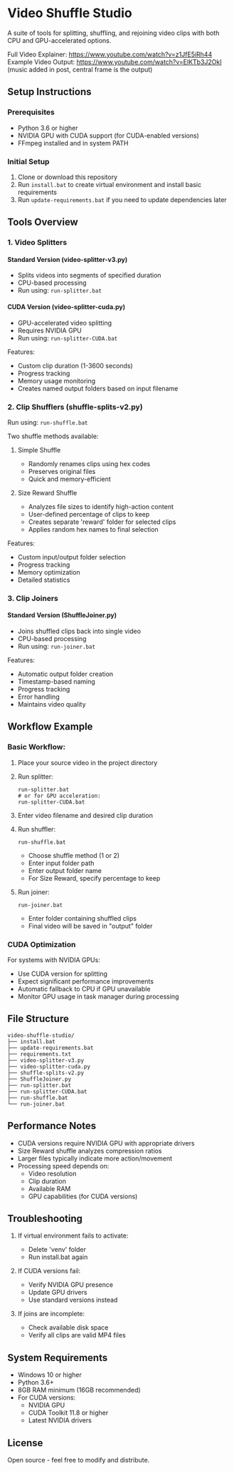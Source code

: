 # Video Shuffle Studio

A suite of tools for splitting, shuffling, and rejoining video clips with both CPU and GPU-accelerated options.

Full Video Explainer: https://www.youtube.com/watch?v=z1JfE5iRh44
Example Video Output: https://www.youtube.com/watch?v=ElKTb3J2OkI
(music added in post, central frame is the output)

## Setup Instructions

### Prerequisites
- Python 3.6 or higher
- NVIDIA GPU with CUDA support (for CUDA-enabled versions)
- FFmpeg installed and in system PATH

### Initial Setup
1. Clone or download this repository
2. Run `install.bat` to create virtual environment and install basic requirements
3. Run `update-requirements.bat` if you need to update dependencies later

## Tools Overview

### 1. Video Splitters

#### Standard Version (video-splitter-v3.py)
- Splits videos into segments of specified duration
- CPU-based processing
- Run using: `run-splitter.bat`

#### CUDA Version (video-splitter-cuda.py)
- GPU-accelerated video splitting
- Requires NVIDIA GPU
- Run using: `run-splitter-CUDA.bat`

Features:
- Custom clip duration (1-3600 seconds)
- Progress tracking
- Memory usage monitoring
- Creates named output folders based on input filename

### 2. Clip Shufflers (shuffle-splits-v2.py)

Run using: `run-shuffle.bat`

Two shuffle methods available:
1. Simple Shuffle
   - Randomly renames clips using hex codes
   - Preserves original files
   - Quick and memory-efficient

2. Size Reward Shuffle
   - Analyzes file sizes to identify high-action content
   - User-defined percentage of clips to keep
   - Creates separate 'reward' folder for selected clips
   - Applies random hex names to final selection

Features:
- Custom input/output folder selection
- Progress tracking
- Memory optimization
- Detailed statistics

### 3. Clip Joiners

#### Standard Version (ShuffleJoiner.py)
- Joins shuffled clips back into single video
- CPU-based processing
- Run using: `run-joiner.bat`

Features:
- Automatic output folder creation
- Timestamp-based naming
- Progress tracking
- Error handling
- Maintains video quality

## Workflow Example

### Basic Workflow:
1. Place your source video in the project directory
2. Run splitter:
   ```
   run-splitter.bat
   # or for GPU acceleration:
   run-splitter-CUDA.bat
   ```
3. Enter video filename and desired clip duration

4. Run shuffler:
   ```
   run-shuffle.bat
   ```
   - Choose shuffle method (1 or 2)
   - Enter input folder path
   - Enter output folder name
   - For Size Reward, specify percentage to keep

5. Run joiner:
   ```
   run-joiner.bat
   ```
   - Enter folder containing shuffled clips
   - Final video will be saved in "output" folder

### CUDA Optimization
For systems with NVIDIA GPUs:
- Use CUDA version for splitting
- Expect significant performance improvements
- Automatic fallback to CPU if GPU unavailable
- Monitor GPU usage in task manager during processing

## File Structure
```
video-shuffle-studio/
├── install.bat
├── update-requirements.bat
├── requirements.txt
├── video-splitter-v3.py
├── video-splitter-cuda.py
├── shuffle-splits-v2.py
├── ShuffleJoiner.py
├── run-splitter.bat
├── run-splitter-CUDA.bat
├── run-shuffle.bat
└── run-joiner.bat
```

## Performance Notes
- CUDA versions require NVIDIA GPU with appropriate drivers
- Size Reward shuffle analyzes compression ratios
- Larger files typically indicate more action/movement
- Processing speed depends on:
  - Video resolution
  - Clip duration
  - Available RAM
  - GPU capabilities (for CUDA versions)

## Troubleshooting
1. If virtual environment fails to activate:
   - Delete 'venv' folder
   - Run install.bat again

2. If CUDA versions fail:
   - Verify NVIDIA GPU presence
   - Update GPU drivers
   - Use standard versions instead

3. If joins are incomplete:
   - Check available disk space
   - Verify all clips are valid MP4 files

## System Requirements
- Windows 10 or higher
- Python 3.6+
- 8GB RAM minimum (16GB recommended)
- For CUDA versions:
  - NVIDIA GPU
  - CUDA Toolkit 11.8 or higher
  - Latest NVIDIA drivers

## License
Open source - feel free to modify and distribute.
